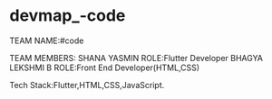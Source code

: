 # devmap_-code
TEAM NAME:#code

TEAM MEMBERS:
SHANA YASMIN 
    ROLE:Flutter Developer
BHAGYA LEKSHMI B
     ROLE:Front End Developer(HTML,CSS)

Tech Stack:Flutter,HTML,CSS,JavaScript.

